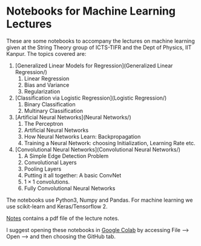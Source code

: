 # Notebooks for Machine Learning Lectures
These are some notebooks to accompany the lectures on machine learning 
given at the String Theory group of ICTS-TIFR and the Dept of Physics, 
IIT Kanpur. The topics covered are:

1. [Generalized Linear Models for Regression](Generalized Linear Regression/)
    1. Linear Regression 
    2. Bias and Variance
    3. Regularization
2. [Classification via Logistic Regression](Logistic Regression/)
    1. Binary Classification 
    2. Multinary Classification 
3. [Artificial Neural Networks](Neural Networks/)
    1. The Perceptron 
    2. Artificial Neural Networks
    3. How Neural Networks Learn: Backpropagation
    4. Training a Neural Network: choosing Initialization, Learning Rate etc.
4. [Convolutional Neural Networks](Convolutional Neural Networks/)
    1. A Simple Edge Detection Problem 
    2. Convolutional Layers 
    3. Pooling Layers 
    4. Putting it all together: A basic ConvNet
    5. $1\times 1$ convolutions.
    6. Fully Convolutional Neural Networks

The notebooks use Python3, Numpy and Pandas. For machine learning we use 
scikit-learn and Keras/Tensorflow 2.

[Notes](Notes/) contains a pdf file of the lecture notes.

I suggest opening these notebooks in [Google Colab](https://colab.research.google.com/) by accessing File --> Open --> and then choosing the GitHub tab.
 
